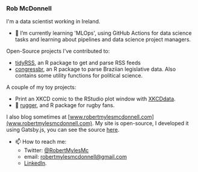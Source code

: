 ### Rob McDonnell

I'm a data scientist working in Ireland. 

- 🌱 I’m currently learning 'MLOps', using GitHub Actions for data science tasks and learning about pipelines and data science project managers. 

Open-Source projects I've contributed to:
  - [tidyRSS](https://github.com/RobertMyles/tidyRSS), an R package to get and parse RSS feeds
  - [congressbr](https://github.com/duarteguilherme/congressbr), an R package to parse Braziian legislative data. Also contains some utility functions for political science.

A couple of my toy projects:
  - Print an XKCD comic to the RStudio plot window with [XKCDdata](https://github.com/RobertMyles/XKCDdata).
  - 🏉 [rugger](https://github.com/RobertMyles/rugger), and R package for rugby fans. 


I also blog sometimes at [www.robertmylesmcdonnell.com](www.robertmylesmcdonnell.com). My site is open-source, I developed it using Gatsby.js, you can see the source [here](https://github.com/RobertMyles/site).


- 📫 How to reach me: 
  - Twitter: [@RobertMylesMc](https://twitter.com/RobertMylesMc)
  - email: robertmylesmcdonnell@gmail.com
  - [LinkedIn](https://www.linkedin.com/in/robert-mcdonnell-7475b320/).
